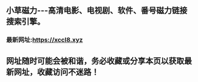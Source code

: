 ## **小草磁力---高清电影、电视剧、软件、番号磁力链接搜索引擎。**
### 最新网址:<a href="https://xccl8.xyz" target="_blank">https://xccl8.xyz</a>
## 网址随时可能会被和谐，务必收藏或分享本页以获取最新网址，收藏访问不迷路！
